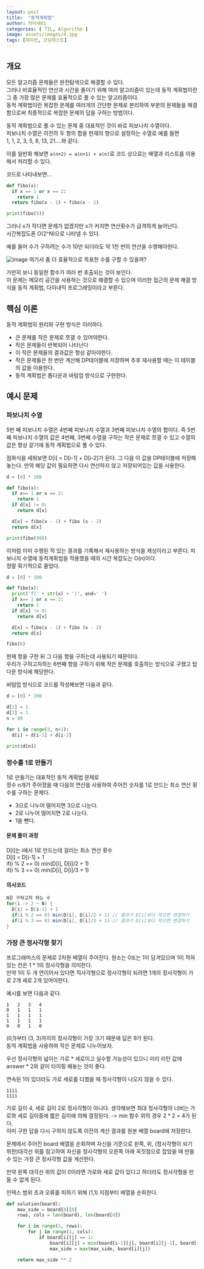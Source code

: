 ```yaml
---
layout: post
title:  "동적계획법"
author: 악어새62
categories: [ TIL, Algorithm ]
image: assets/images/4.jpg
tags: [파이썬, 코딩테스트]
---
```

## 개요

모든 알고리즘 문제들은 완전탐색으로 해결할 수 있다.  
그러나 비효율적인 연산과 시간을 줄이기 위해 여러 알고리즘이 있는데 동적 계획법이란 그 중 가장 많은 문제를 효율적으로 풀 수 있는 알고리즘이다.  
동적 계획법이란 복잡한 문제를 여러개의 간단한 문제로 분리하여 부분의 문제들을 해결함으로써 최종적으로 복잡한 문제의 답을 구하는 방법이다.  

동적 계획법으로 풀 수 있는 문제 중 대표적인 것이 바로 피보나치 수열이다.  
피보나치 수열은 이전의 두 항의 합을 현재의 항으로 설정하는 수열로 예를 들면  
1, 1, 2, 3, 5, 8, 13, 21....와 같다.

이를 일반화 해보면 `a(n+2) = a(n+1) + a(n)`로 
코드 상으로는 배열과 리스트를 이용해서 처리할 수 있다.

코드로 나타내보면...
```python
def fibo(x):
  if x == 1 or x == 2:
    return 1
  return fibo(x - 1) + fibo(x - 2)

print(fibo(5))
```

그러나 x가 작다면 문제가 없겠지만 x가 커지면 연산횟수가 급격하게 늘어난다.  
시간복잡도론 O(2^N)으로 나타낼 수 있다.

예를 들어 수가 구하려는 수가 10만 되더라도 약 1천 번의 연산을 수행해야한다.

![image](https://github.com/user-attachments/assets/42adaae4-c7ff-474f-859d-547028fdc7af)
여기서 좀 더 효율적으로 목표한 수를 구할 수 있을까?

가만히 보니 동일한 함수가 여러 번 호출되는 것이 보인다.  
이 문제는 메모리 공간을 사용하는 것으로 해결할 수 있으며 이러한 접근의 문제 해결 방식을 동적 계획법, 다이내믹 프로그래밍이라고 부른다.

## 핵심 이론

동적 계획법의 원리와 구현 방식은 이러하다.
 * 큰 문제를 작은 문제로 쪼갤 수 있어야한다.
 * 작은 문제들이 반복되어 나타난다
 * 이 작은 문제들의 결과값은 항상 같아야한다.
 * 작은 문제들은 한 번만 계산해 DP테이블에 저장하며 추후 재사용할 때는 이 테이블의 값을 이용한다.
 * 동적 계획법은 톱다운과 바텀업 방식으로 구현한다.

## 예시 문제

### 파보나치 수열

5번 째 피보나치 수열은 4번째 피보나치 수열과 3번째 피보나치 수열의 합이다.
즉 5번 째 피보나치 수열의 값은 4번째, 3번째 수열을 구하는 작은 문제로 
쪼갤 수 있고 수열의 값은 항상 같기에 동적 계획법으로 풀 수 있다.

점화식을 세워보면 D[i] = D[i-1] + D[i-2]가 된다.
그 다음 이 값을 DP테이블에 저장해놓는다.
만약 해당 값이 필요하면 다시 연산하지 않고 저장되어있는 값을 사용한다.
```python
d = [0] * 100

def fibo(x):
  if x== 1 or x == 2:
    return 1
  if d[x] != 0:
    return d[x]

  d[x] = fibo(x - 1) + fibo (x - 2)
  return d[x]

print(fibo(99))
```
이처럼 이미 수행된 적 있는 결과를 기록해서 재사용하는 방식을 캐싱이라고 부른다.
피보나치 수열에 동적계획법을 적용했을 때의 시간 복잡도는 O(n)이다.  
정말 획기적으로 줄었다.
```python
d = [0] * 100

def fibo(x):
  print('f(' + str(x) + ')', end=' ')
  if x== 1 or x == 2:
    return 1
  if d[x] != 0:
    return d[x]

  d[x] = fibo(x - 1) + fibo (x - 2)
  return d[x]

fibo(6)
```
현재 항을 구한 뒤 그 다음 항을 구하는데 사용되기 때문이다.  
우리가 구하고자하는 6번째 항을 구하기 위해 작은 문제를 호출하는 방식으로 구했고 탑다운 방식에 해당한다.

바텀업 방식으로 코드를 작성해보면 다음과 같다.
```python
d = [0] * 100

d[1] = 1
d[2] = 1
n = 99

for i in range(3, n+1):
  d[i] = d[i-1] + d[i-2]

print(d[n])
```

### 정수를 1로 만들기

1로 만들기는 대표적인 동적 계획법 문제로  
정수 n개가 주어졌을 때 다음의 연산을 사용하여 주어진 숫자를 1로 만드는 최소 연산 횟수를 구하는 문제다.
* 3으로 나누어 떨어지면 3으로 나눈다.
* 2로 나누어 떨어지면 2로 나눈다.
* 1을 뺀다.

#### 문제 플이 과정

D[i]는 i에서 1로 만드는데 걸리는 최소 연산 횟수<br>
D[i] = D[i-1] + 1<br>
if(i % 2 == 0) min(D[i], D[i]/2 + 1)<br>
if(i % 3 == 0) min(D[i], D[i]/3 + 1)<br>

#### 의사코드

```java
N은 구하고자 하는 수
for(i -> 2 ~ N) {
  D[i] = D[i-1] + 1
  if(i % 2 == 0) min(D[i], D[i]/2 + 1) // 결과가 D[i]보다 작으면 변경하기
  if(i % 3 == 0) min(D[i], D[i]/3 + 1) // 결과가 D[i]보다 작으면 변경하기 
}
```

### 가장 큰 정사각형 찾기

프로그래머스의 문제로 2차원 배열이 주어진다. 원소는 0또는 1이 담겨있으며 1이 적혀있는 칸은 1 * 1의 정사각형을 의미한다.  
만약 1이 두 개 연이어서 있다면 직사각형으로 정사각형이 되려면 1개의 정사각형이 가로 2개 세로 2개 있어야한다.

예시를 보면 다음과 같다.
```
1	2	3	4
0	1	1	1
1	1	1	1
1	1	1	1
0	0	1	0
```
(0,1)부터 (3, 3)까지의 정사각형이 가장 크기 때문에 답은 9가 된다.  
동적 계획법을 사용하여 작은 문제로 나누어보자.

우선 정사각형의 넓이는 가로 * 세로이고 실수할 가능성이 있으니 미리 리턴 값에 answer * 2와 같이 타이핑 해놓는 것이 좋다.  

연속된 1이 있더라도 가로 세로를 더했을 때 정사각형이 나오지 않을 수 있다.
```
1111
1111
```
가로 길이 4, 세로 길이 2로 정사각형이 아니다. 생각해보면 최대 정사각형의 너비는 가로와 세로 길이중에 짧은 길이에 의해 결정된다. -> min 함수
위의 경우 2 * 2 = 4가 된다.   
이미 구한 답을 다시 구하지 않도록 이전의 계산 결과를 원본 배열 board에 저장한다.

문제에서 주어진 board 배열을 순회하며 자신을 기준으로 왼쪽, 위, (정사각형이 되기 위한)대각선 위를 참고하여 자신을 정사각형의 오른쪽 아래 꼭짓점으로 잡았을 때 만들 수 있는 가장 큰 정사각형 값을 계산한다.

만약 왼쪽 대각선 위의 값이 0이라면 가로와 세로 값이 있다고 하더라도 정사각형을 만들 수 없게 된다.

인덱스 범위 초과 오류를 피하기 위해 (1,1) 지점부터 배열을 순회한다. 
```python
def solution(board):
    max_side = board[0][0]
    rows, cols = len(board), len(board[0])

    for i in range(1, rows):
        for j in range(1, cols):
            if board[i][j] == 1:
                board[i][j] = min(board[i-1][j], board[i][j-1], board[i-1][j-1]) + 1
                max_side = max(max_side, board[i][j])

    return max_side ** 2
```